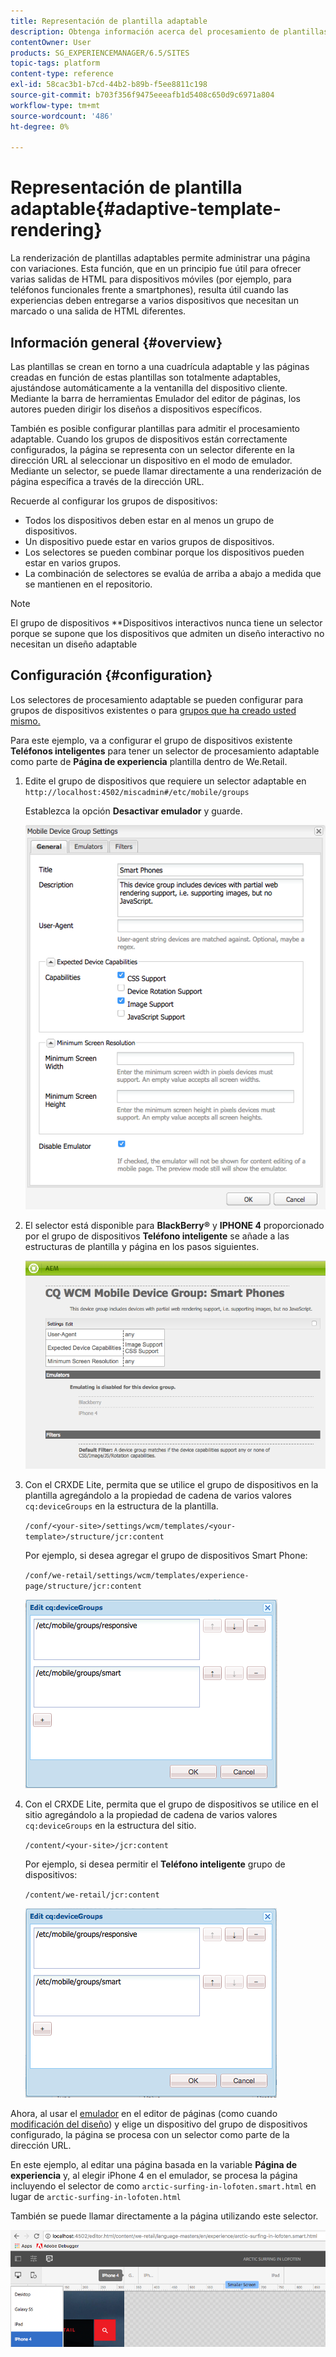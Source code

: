 ```yaml
---
title: Representación de plantilla adaptable
description: Obtenga información acerca del procesamiento de plantillas adaptables en Adobe Experience Manager.
contentOwner: User
products: SG_EXPERIENCEMANAGER/6.5/SITES
topic-tags: platform
content-type: reference
exl-id: 58cac3b1-b7cd-44b2-b89b-f5ee8811c198
source-git-commit: b703f356f9475eeeafb1d5408c650d9c6971a804
workflow-type: tm+mt
source-wordcount: '486'
ht-degree: 0%

---
```


# Representación de plantilla adaptable{#adaptive-template-rendering}

La renderización de plantillas adaptables permite administrar una página con variaciones. Esta función, que en un principio fue útil para ofrecer varias salidas de HTML para dispositivos móviles (por ejemplo, para teléfonos funcionales frente a smartphones), resulta útil cuando las experiencias deben entregarse a varios dispositivos que necesitan un marcado o una salida de HTML diferentes.

## Información general {#overview}

Las plantillas se crean en torno a una cuadrícula adaptable y las páginas creadas en función de estas plantillas son totalmente adaptables, ajustándose automáticamente a la ventanilla del dispositivo cliente. Mediante la barra de herramientas Emulador del editor de páginas, los autores pueden dirigir los diseños a dispositivos específicos.

También es posible configurar plantillas para admitir el procesamiento adaptable. Cuando los grupos de dispositivos están correctamente configurados, la página se representa con un selector diferente en la dirección URL al seleccionar un dispositivo en el modo de emulador. Mediante un selector, se puede llamar directamente a una renderización de página específica a través de la dirección URL.

Recuerde al configurar los grupos de dispositivos:

* Todos los dispositivos deben estar en al menos un grupo de dispositivos.
* Un dispositivo puede estar en varios grupos de dispositivos.
* Los selectores se pueden combinar porque los dispositivos pueden estar en varios grupos.
* La combinación de selectores se evalúa de arriba a abajo a medida que se mantienen en el repositorio.

>[!NOTE]
>
>El grupo de dispositivos **Dispositivos interactivos nunca tiene un selector porque se supone que los dispositivos que admiten un diseño interactivo no necesitan un diseño adaptable

## Configuración {#configuration}

Los selectores de procesamiento adaptable se pueden configurar para grupos de dispositivos existentes o para [grupos que ha creado usted mismo.](/help/sites-developing/mobile.md#device-groups)

Para este ejemplo, va a configurar el grupo de dispositivos existente **Teléfonos inteligentes** para tener un selector de procesamiento adaptable como parte de **Página de experiencia** plantilla dentro de We.Retail.

1. Edite el grupo de dispositivos que requiere un selector adaptable en `http://localhost:4502/miscadmin#/etc/mobile/groups`

   Establezca la opción **Desactivar emulador** y guarde.

   ![chlimage_1-157](assets/chlimage_1-157.png)

1. El selector está disponible para **BlackBerry®** y **IPHONE 4** proporcionado por el grupo de dispositivos **Teléfono inteligente** se añade a las estructuras de plantilla y página en los pasos siguientes.

   ![chlimage_1-158](assets/chlimage_1-158.png)

1. Con el CRXDE Lite, permita que se utilice el grupo de dispositivos en la plantilla agregándolo a la propiedad de cadena de varios valores `cq:deviceGroups` en la estructura de la plantilla.

   `/conf/<your-site>/settings/wcm/templates/<your-template>/structure/jcr:content`

   Por ejemplo, si desea agregar el grupo de dispositivos Smart Phone:

   `/conf/we-retail/settings/wcm/templates/experience-page/structure/jcr:content`

   ![chlimage_1-159](assets/chlimage_1-159.png)

1. Con el CRXDE Lite, permita que el grupo de dispositivos se utilice en el sitio agregándolo a la propiedad de cadena de varios valores `cq:deviceGroups` en la estructura del sitio.

   `/content/<your-site>/jcr:content`

   Por ejemplo, si desea permitir el **Teléfono inteligente** grupo de dispositivos:

   `/content/we-retail/jcr:content`

   ![chlimage_1-160](assets/chlimage_1-160.png)

Ahora, al usar el [emulador](/help/sites-authoring/responsive-layout.md#layout-definitions-device-emulation-and-breakpoints) en el editor de páginas (como cuando [modificación del diseño](/help/sites-authoring/responsive-layout.md)) y elige un dispositivo del grupo de dispositivos configurado, la página se procesa con un selector como parte de la dirección URL.

En este ejemplo, al editar una página basada en la variable **Página de experiencia** y, al elegir iPhone 4 en el emulador, se procesa la página incluyendo el selector de como `arctic-surfing-in-lofoten.smart.html` en lugar de `arctic-surfing-in-lofoten.html`

También se puede llamar directamente a la página utilizando este selector.

![chlimage_1-161](assets/chlimage_1-161.png)
